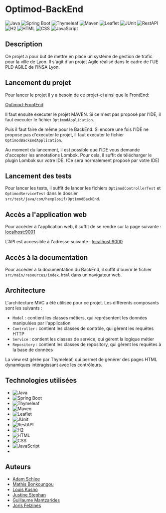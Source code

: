 # Optimod-BackEnd
![Java](https://img.shields.io/badge/-Java-black?style=flat-circle&logo=java)
![Spring Boot](https://img.shields.io/badge/-Spring%20Boot-black?style=flat-circle&logo=spring)
![Thymeleaf](https://img.shields.io/badge/-Thymeleaf-black?style=flat-circle&logo=thymeleaf)
![Maven](https://img.shields.io/badge/-Maven-black?style=flat-circle&logo=apache-maven)
![Leaflet](https://img.shields.io/badge/-Leaflet-black?style=flat-circle&logo=leaflet)
![JUnit](https://img.shields.io/badge/-JUnit-black?style=flat-circle&logo=junit)
![RestAPI](https://img.shields.io/badge/-RestAPI-black?style=flat-circle&logo=restapi)
![H2](https://img.shields.io/badge/-H2-black?style=flat-circle&logo=h2)
![HTML](https://img.shields.io/badge/-HTML-black?style=flat-circle&logo=html5)
![CSS](https://img.shields.io/badge/-CSS-black?style=flat-circle&logo=css3)
![JavaScript](https://img.shields.io/badge/-JavaScript-black?style=flat-circle&logo=javascript)

## Description

Ce projet a pour but de mettre en place un système de gestion de trafic pour la ville de Lyon. Il s'agit d'un projet Agile réalisé dans le cadre de l'UE PLD AGILE de l'INSA Lyon.

## Lancement du projet

Pour lancer le projet il y a besoin de ce projet-ci ainsi que le FrontEnd:

[Optimod-FrontEnd](https://github.com/hexplosif/Optimod-FrontEnd.git)

Il faut ensuite executer le projet MAVEN. Si ce n'est pas proposé par l'IDE, il faut executer le fichier `OptimodApplication`.

Puis il faut faire de même pour le BackEnd. Si encore une fois l'IDE ne propose pas d'executer le projet, il faut executer le fichier `OptimodBackEndApplication`.

Au moment du lancement, il est possible que l'IDE vous demande d'accepter les annotations Lombok. Pour cela, il suffit de télécharger le plugin Lombok sur votre IDE. (Ce sera normalement proposé par votre IDE)

## Lancement des tests

Pour lancer les tests, il suffit de lancer les fichiers `OptimodControllerTest` et `OptimodServiceTest` dans le dossier `src/test/java/com/hexplosif/OptimodBackEnd`.

## Accès a l'application web

Pour accéder à l'application web, il suffit de se rendre sur la page suivante :
[localhost:9001](http://localhost:9001)

L'API est accessible à l'adresse suivante :
[localhost:9000](http://localhost:9000)

## Accès à la documentation

Pour accéder à la documentation du BackEnd, il suffit d'ouvrir le fichier `src/main/resources/index.html` dans un navigateur web. 

## Architecture

L'architecture MVC a été utilisée pour ce projet. Les différents composants sont les suivants :

- `Model` : contient les classes métiers, qui représentent les données manipulées par l'application
- `Controller` : contient les classes de contrôle, qui gèrent les requêtes HTTP
- `Service` : contient les classes de service, qui gèrent la logique métier
- `Repository` : contient les classes de repository, qui gèrent les requêtes à la base de données

La view est gérée par Thymeleaf, qui permet de générer des pages HTML dynamiques intéragissant avec les contrôleurs.

## Technologies utilisées

- ![Java](https://img.shields.io/badge/-Java-black?style=flat-circle&logo=java)
- ![Spring Boot](https://img.shields.io/badge/-Spring%20Boot-black?style=flat-circle&logo=spring)
- ![Thymeleaf](https://img.shields.io/badge/-Thymeleaf-black?style=flat-circle&logo=thymeleaf)
- ![Maven](https://img.shields.io/badge/-Maven-black?style=flat-circle&logo=apache-maven)
- ![Leaflet](https://img.shields.io/badge/-Leaflet-black?style=flat-circle&logo=leaflet)
- ![JUnit](https://img.shields.io/badge/-JUnit-black?style=flat-circle&logo=junit)
- ![RestAPI](https://img.shields.io/badge/-RestAPI-black?style=flat-circle&logo=restapi)
- ![H2](https://img.shields.io/badge/-H2-black?style=flat-circle&logo=h2)
- ![HTML](https://img.shields.io/badge/-HTML-black?style=flat-circle&logo=html5)
- ![CSS](https://img.shields.io/badge/-CSS-black?style=flat-circle&logo=css3)
- ![JavaScript](https://img.shields.io/badge/-JavaScript-black?style=flat-circle&logo=javascript)
- 
## Auteurs

- [Adam Schlee](https://github.com/AdSchl2E)
- [Mathis Bonkoungou](https://github.com/mbonkoungou)
- [Louis Kusno](https://github.com/howdrox)
- [Justine Stephan](https://github.com/JustineStep)
- [Guillaume Mantzarides](https://github.com/equisarque)
- [Joris Felzines](https://github.com/Ereguof)
